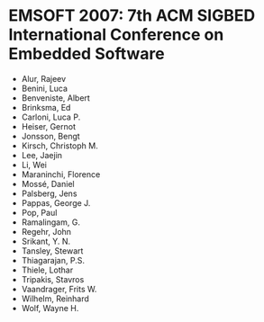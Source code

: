 # EMSOFT 2007: 7th ACM SIGBED International Conference on Embedded Software
* Alur, Rajeev
* Benini, Luca
* Benveniste, Albert
* Brinksma, Ed
* Carloni, Luca P.
* Heiser, Gernot
* Jonsson, Bengt
* Kirsch, Christoph M.
* Lee, Jaejin
* Li, Wei
* Maraninchi, Florence
* Mossé, Daniel
* Palsberg, Jens
* Pappas, George J.
* Pop, Paul
* Ramalingam, G.
* Regehr, John
* Srikant, Y. N.
* Tansley, Stewart
* Thiagarajan, P.S.
* Thiele, Lothar
* Tripakis, Stavros
* Vaandrager, Frits W.
* Wilhelm, Reinhard
* Wolf, Wayne H.
